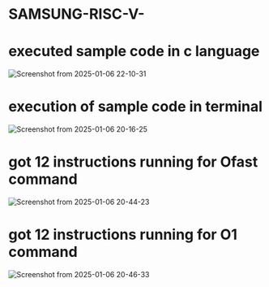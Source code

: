 # SAMSUNG-RISC-V-
# executed sample code in c language
![Screenshot from 2025-01-06 22-10-31](https://github.com/user-attachments/assets/fd75e410-730f-4071-b8b9-a5381ffd054b)

# execution of sample code in terminal
![Screenshot from 2025-01-06 20-16-25](https://github.com/user-attachments/assets/8295a5b7-87ee-409f-9544-034522c18032)

# got 12 instructions running for Ofast command
![Screenshot from 2025-01-06 20-44-23](https://github.com/user-attachments/assets/a172356f-8396-4994-a4ec-2fd04a58bfdb)

# got 12 instructions running for O1 command
![Screenshot from 2025-01-06 20-46-33](https://github.com/user-attachments/assets/82dc171f-7d4d-467f-a721-1d8a37c5e6c2)

